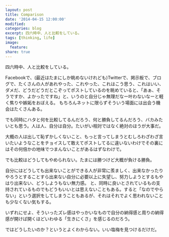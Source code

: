 ```yaml
---
layout: post
title: Comparison
date: '2014-04-15 12:00:00'
modified:
categories: blog
excerpt: 四六時中、人と比較をしている。
tags: [thinking, life]
image:
  feature:
share: true
---
```


四六時中、人と比較をしている。

Facebookで、(最近はたまにしか眺めないけれども)Twitterで、掲示板で、ブログで、たくさんの人があれやった、これやった、これはこう思う、これはいい、ダメだ、どうだどうだとこぞってポストしているのを眺めていると、「あぁ、そうですか、よかったですね」と、いうのと自分じゃ無理だなー叶わないなーと軽く焦りや嫉妬をおぼえる。
もちろんネットに限らずそういう場面には出会う機会はたくさんある。

でも同時にハタと何を比較してるんだろう、何と勝負してるんだろう、バカみたいとも思う。人は人、自分は自分。たいがい相対ではなく絶対のほうが大事だ。

大概の人は出して恥ずかしくないこと、もっと言ってしまうとむしろわざわざ言いたいようなことをチョイスして敢えてポストしてるに違いないわけでその裏にはその何倍かの地味でつまんないことがあるはずなわけで。

でも比較はどうしてもやめられない。たまには勝つけど大概が負ける勝負。

自分にはどうしても出来ないことができる人が非常に羨ましく、出来なかったりやろうとすることすら出来ない自分に必要以上に失望し、努力しようとするもやはり出来ない、どうしようもない無力感。
と、同時に良いとされているもの支持されているものでもどうもいいとは思えないこともある。すると「なのでやらない」という選択をしてしまうこともあるが、それはそれでよく思われないことも少なくない気もする。

いずれにせよ、そういったズレ感はやっかいなもので自分の納得感と周りの納得感が開けば開くほどいわゆる「生きにくさ」を感じるのだろう。

ではどうしたいのか？というとよくわからない。いい塩梅を見つけるだけだ。